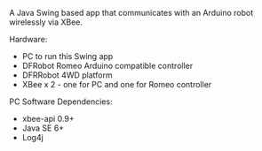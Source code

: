 A Java Swing based app that communicates with an Arduino robot wirelessly via XBee.

Hardware:
* PC to run this Swing app
* DFRobot Romeo Arduino compatible controller
* DFRRobot 4WD platform
* XBee x 2 - one for PC and one for Romeo controller

PC Software Dependencies:
* xbee-api 0.9+
* Java SE 6+
* Log4j
